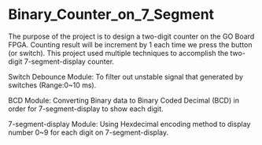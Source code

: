 # Binary_Counter_on_7_Segment
The purpose of the project is to design a two-digit counter on the GO Board FPGA. Counting result will be increment by 1 each time we press the button (or switch).
This project used multiple techniques to accomplish the two-digit 7-segment-display counter.

Switch Debounce Module: To filter out unstable signal that generated by switches (Range:0~10 ms).

BCD Module: Converting Binary data to Binary Coded Decimal (BCD) in order for 7-segment-display to show each digit.

7-segment-display Module: Using Hexdecimal encoding method to display number 0~9 for each digit on 7-segment-display.

